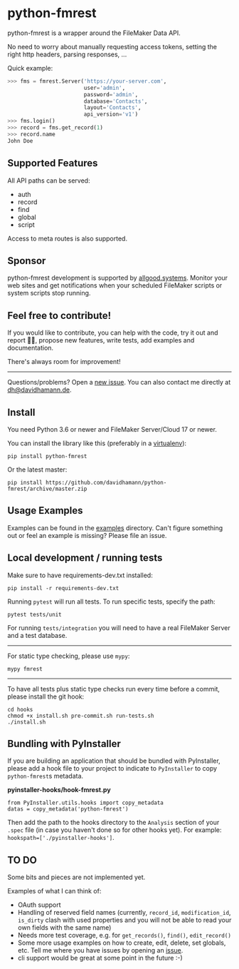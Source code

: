 # python-fmrest

python-fmrest is a wrapper around the FileMaker Data API.

No need to worry about manually requesting access tokens, setting the right http headers, parsing responses, ...

Quick example:

```python
>>> fms = fmrest.Server('https://your-server.com',
                        user='admin',
                        password='admin',
                        database='Contacts',
                        layout='Contacts',
                        api_version='v1')
>>> fms.login()
>>> record = fms.get_record(1)
>>> record.name
John Doe
```

## Supported Features

All API paths can be served:

- auth
- record
- find
- global
- script

Access to meta routes is also supported.

## Sponsor

python-fmrest development is supported by [allgood.systems](https://allgood.systems). Monitor your web sites and get notifications when your scheduled FileMaker scripts or system scripts stop running.

## Feel free to contribute!

If you would like to contribute, you can help with the code, try it out and report 🐞🐞, propose new features, write tests, add examples and documentation.

There's always room for improvement!

---

Questions/problems? Open a [new issue](https://github.com/davidhamann/python-fmrest/issues). You can also contact me directly at dh@davidhamann.de.

## Install

You need Python 3.6 or newer and FileMaker Server/Cloud 17 or newer.

You can install the library like this (preferably in a [virtualenv](https://virtualenv.pypa.io/en/stable/)):

```
pip install python-fmrest
```

Or the latest master:

```
pip install https://github.com/davidhamann/python-fmrest/archive/master.zip
```

## Usage Examples

Examples can be found in the [examples](https://github.com/davidhamann/python-fmrest/tree/master/examples) directory. Can't figure something out or feel an example is missing? Please file an issue.

## Local development / running tests

Make sure to have requirements-dev.txt installed:

```
pip install -r requirements-dev.txt
```

Running `pytest` will run all tests. To run specific tests, specify the path:

```
pytest tests/unit
```

For running `tests/integration` you will need to have a real FileMaker Server and a test database.

---

For static type checking, please use `mypy`:

```
mypy fmrest
```

---

To have all tests plus static type checks run every time before a commit, please install the git hook:

```
cd hooks
chmod +x install.sh pre-commit.sh run-tests.sh
./install.sh
```

## Bundling with PyInstaller

If you are building an application that should be bundled with PyInstaller, please add a hook file to your project to indicate to `PyInstaller` to copy `python-fmrest`s metadata.

**pyinstaller-hooks/hook-fmrest.py**

```
from PyInstaller.utils.hooks import copy_metadata
datas = copy_metadata('python-fmrest')
```

Then add the path to the hooks directory to the `Analysis` section of your `.spec` file (in case you haven't done so for other hooks yet). For example: `hookspath=['./pyinstaller-hooks']`.

## TO DO
<a id="to-do"></a>

Some bits and pieces are not implemented yet.

Examples of what I can think of:

- OAuth support
- Handling of reserved field names (currently, `record_id`, `modification_id`, `is_dirty` clash with used properties and you will not be able to read your own fields with the same name)
- Needs more test coverage, e.g. for `get_records()`, `find()`, `edit_record()`
- Some more usage examples on how to create, edit, delete, set globals, etc. Tell me where you have issues by opening an [issue](https://github.com/davidhamann/python-fmrest/issues).
- cli support would be great at some point in the future :-)
